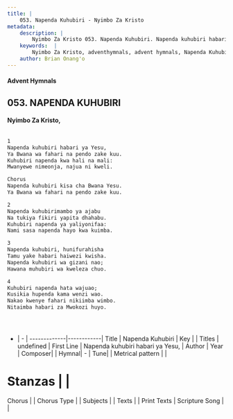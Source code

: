 ```yaml
---
title: |
    053. Napenda Kuhubiri - Nyimbo Za Kristo
metadata:
    description: |
        Nyimbo Za Kristo 053. Napenda Kuhubiri. Napenda kuhubiri habari ya Yesu, Ya Bwana wa fahari na pendo zake kuu. Kuhubiri napenda kwa hali na mali: Mwanyewe nimeonja, najua ni kweli.  Chorus Napenda kuhubiri kisa cha Bwana Yesu. Ya Bwana wa fahari na pendo zake kuu.  
    keywords:  |
        Nyimbo Za Kristo, adventhymnals, advent hymnals, Napenda Kuhubiri, Napenda kuhubiri habari ya Yesu,. 
    author: Brian Onang'o
---
```


#### Advent Hymnals
## 053. NAPENDA KUHUBIRI
####  Nyimbo Za Kristo,

```txt

1
Napenda kuhubiri habari ya Yesu,
Ya Bwana wa fahari na pendo zake kuu.
Kuhubiri napenda kwa hali na mali:
Mwanyewe nimeonja, najua ni kweli.

Chorus
Napenda kuhubiri kisa cha Bwana Yesu.
Ya Bwana wa fahari na pendo zake kuu.

2
Napenda kuhubirimambo ya ajabu
Na tukiya fikiri yapita dhahabu.
Kuhubiri napenda ya yaliyonifaa:
Nami sasa napenda hayo kwa kuimba.

3
Napenda kuhubiri, hunifurahisha
Tamu yake habari haiwezi kwisha.
Napenda kuhubiri wa gizani nao;
Hawana muhubiri wa kweleza chuo.

4
Kuhubiri napenda hata wajuao;
Kusikia hupenda kama wenzi wao.
Nakao kwenye fahari nikiimba wimbo.
Nitaimba habari za Mwokozi huyo.





```

- |   -  |
-------------|------------|
Title | Napenda Kuhubiri |
Key |  |
Titles | undefined |
First Line | Napenda kuhubiri habari ya Yesu, |
Author | 
Year | 
Composer| |
Hymnal|  - |
Tune|  |
Metrical pattern | |
# Stanzas |  |
Chorus |  |
Chorus Type |  |
Subjects | |
Texts |  |
Print Texts | 
Scripture Song |  |
    
